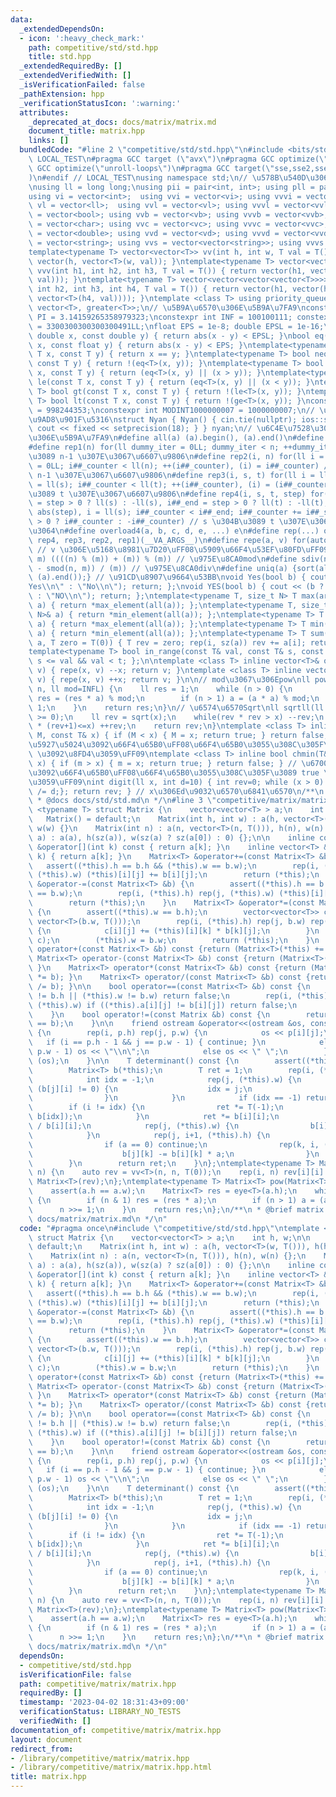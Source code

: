 ```yaml
---
data:
  _extendedDependsOn:
  - icon: ':heavy_check_mark:'
    path: competitive/std/std.hpp
    title: std.hpp
  _extendedRequiredBy: []
  _extendedVerifiedWith: []
  _isVerificationFailed: false
  _pathExtension: hpp
  _verificationStatusIcon: ':warning:'
  attributes:
    _deprecated_at_docs: docs/matrix/matrix.md
    document_title: matrix.hpp
    links: []
  bundledCode: "#line 2 \"competitive/std/std.hpp\"\n#include <bits/stdc++.h>\n#ifndef\
    \ LOCAL_TEST\n#pragma GCC target (\"avx\")\n#pragma GCC optimize(\"O3\")\n#pragma\
    \ GCC optimize(\"unroll-loops\")\n#pragma GCC target(\"sse,sse2,sse3,ssse3,sse4,popcnt,abm,mmx,avx,tune=native\"\
    )\n#endif // LOCAL_TEST\nusing namespace std;\n// \u578B\u540D\u306E\u77ED\u7E2E\
    \nusing ll = long long;\nusing pii = pair<int, int>; using pll = pair<ll, ll>;\n\
    using vi = vector<int>;  using vvi = vector<vi>; using vvvi = vector<vvi>;\nusing\
    \ vl = vector<ll>;  using vvl = vector<vl>; using vvvl = vector<vvl>;\nusing vb\
    \ = vector<bool>; using vvb = vector<vb>; using vvvb = vector<vvb>;\nusing vc\
    \ = vector<char>; using vvc = vector<vc>; using vvvc = vector<vvc>;\nusing vd\
    \ = vector<double>; using vvd = vector<vd>; using vvvd = vector<vvd>;\nusing vs\
    \ = vector<string>; using vvs = vector<vector<string>>; using vvvs = vector<vector<vector<string>>>;\n\
    template<typename T> vector<vector<T>> vv(int h, int w, T val = T()) { return\
    \ vector(h, vector<T>(w, val)); }\ntemplate<typename T> vector<vector<vector<T>>>\
    \ vvv(int h1, int h2, int h3, T val = T()) { return vector(h1, vector(h2, vector<T>(h3,\
    \ val))); }\ntemplate<typename T> vector<vector<vector<vector<T>>>> vvvv(int h1,\
    \ int h2, int h3, int h4, T val = T()) { return vector(h1, vector(h2, vector(h3,\
    \ vector<T>(h4, val)))); }\ntemplate <class T> using priority_queue_min = priority_queue<T,\
    \ vector<T>, greater<T>>;\n// \u5B9A\u6570\u306E\u5B9A\u7FA9\nconstexpr double\
    \ PI = 3.14159265358979323;\nconstexpr int INF = 100100111; constexpr ll INFL\
    \ = 3300300300300300491LL;\nfloat EPS = 1e-8; double EPSL = 1e-16;\nbool eq(const\
    \ double x, const double y) { return abs(x - y) < EPSL; }\nbool eq(const float\
    \ x, const float y) { return abs(x - y) < EPS; }\ntemplate<typename T> bool eq(const\
    \ T x, const T y) { return x == y; }\ntemplate<typename T> bool neq(const T x,\
    \ const T y) { return !(eq<T>(x, y)); }\ntemplate<typename T> bool ge(const T\
    \ x, const T y) { return (eq<T>(x, y) || (x > y)); }\ntemplate<typename T> bool\
    \ le(const T x, const T y) { return (eq<T>(x, y) || (x < y)); }\ntemplate<typename\
    \ T> bool gt(const T x, const T y) { return !(le<T>(x, y)); }\ntemplate<typename\
    \ T> bool lt(const T x, const T y) { return !(ge<T>(x, y)); }\nconstexpr int MODINT998244353\
    \ = 998244353;\nconstexpr int MODINT1000000007 = 1000000007;\n// \u5165\u51FA\u529B\
    \u9AD8\u901F\u5316\nstruct Nyan { Nyan() { cin.tie(nullptr); ios::sync_with_stdio(false);\
    \ cout << fixed << setprecision(18); } } nyan;\n// \u6C4E\u7528\u30DE\u30AF\u30ED\
    \u306E\u5B9A\u7FA9\n#define all(a) (a).begin(), (a).end()\n#define sz(x) ((ll)(x).size())\n\
    #define rep1(n) for(ll dummy_iter = 0LL; dummy_iter < n; ++dummy_iter) // 0 \u304B\
    \u3089 n-1 \u307E\u3067\u6607\u9806\n#define rep2(i, n) for(ll i = 0LL, i##_counter\
    \ = 0LL; i##_counter < ll(n); ++(i##_counter), (i) = i##_counter) // 0 \u304B\u3089\
    \ n-1 \u307E\u3067\u6607\u9806\n#define rep3(i, s, t) for(ll i = ll(s), i##_counter\
    \ = ll(s); i##_counter < ll(t); ++(i##_counter), (i) = (i##_counter)) // s \u304B\
    \u3089 t \u307E\u3067\u6607\u9806\n#define rep4(i, s, t, step) for(ll i##_counter\
    \ = step > 0 ? ll(s) : -ll(s), i##_end = step > 0 ? ll(t) : -ll(t), i##_step =\
    \ abs(step), i = ll(s); i##_counter < i##_end; i##_counter += i##_step, i = step\
    \ > 0 ? i##_counter : -i##_counter) // s \u304B\u3089 t \u307E\u3067 step\u305A\
    \u3064\n#define overload4(a, b, c, d, e, ...) e\n#define rep(...) overload4(__VA_ARGS__,\
    \ rep4, rep3, rep2, rep1)(__VA_ARGS__)\n#define repe(a, v) for(auto& a : (v))\
    \ // v \u306E\u5168\u8981\u7D20\uFF08\u5909\u66F4\u53EF\u80FD\uFF09\n#define smod(n,\
    \ m) ((((n) % (m)) + (m)) % (m)) // \u975E\u8CA0mod\n#define sdiv(n, m) (((n)\
    \ - smod(n, m)) / (m)) // \u975E\u8CA0div\n#define uniq(a) {sort(all(a)); (a).erase(unique(all(a)),\
    \ (a).end());} // \u91CD\u8907\u9664\u53BB\nvoid Yes(bool b) { cout << (b ? \"\
    Yes\\n\" : \"No\\n\"); return; };\nvoid YES(bool b) { cout << (b ? \"YES\\n\"\
    \ : \"NO\\n\"); return; };\ntemplate<typename T, size_t N> T max(array<T, N>&\
    \ a) { return *max_element(all(a)); };\ntemplate<typename T, size_t N> T min(array<T,\
    \ N>& a) { return *min_element(all(a)); };\ntemplate<typename T> T max(vector<T>&\
    \ a) { return *max_element(all(a)); };\ntemplate<typename T> T min(vector<T>&\
    \ a) { return *min_element(all(a)); };\ntemplate<typename T> T sum(vector<T>&\
    \ a, T zero = T(0)) { T rev = zero; rep(i, sz(a)) rev += a[i]; return rev; };\n\
    template<typename T> bool in_range(const T& val, const T& s, const T& t) { return\
    \ s <= val && val < t; };\n\ntemplate <class T> inline vector<T>& operator--(vector<T>&\
    \ v) { repe(x, v) --x; return v; }\ntemplate <class T> inline vector<T>& operator++(vector<T>&\
    \ v) { repe(x, v) ++x; return v; }\n\n// mod\u3067\u306Epow\nll powm(ll a, ll\
    \ n, ll mod=INFL) {\n    ll res = 1;\n    while (n > 0) {\n        if (n & 1)\
    \ res = (res * a) % mod;\n        if (n > 1) a = (a * a) % mod;\n        n >>=\
    \ 1;\n    }\n    return res;\n}\n// \u6574\u6570Sqrt\nll sqrtll(ll x) {\n    assert(x\
    \ >= 0);\n    ll rev = sqrt(x);\n    while(rev * rev > x) --rev;\n    while((rev+1)\
    \ * (rev+1)<=x) ++rev;\n    return rev;\n}\ntemplate <class T> inline bool chmax(T&\
    \ M, const T& x) { if (M < x) { M = x; return true; } return false; } // \u6700\
    \u5927\u5024\u3092\u66F4\u65B0\uFF08\u66F4\u65B0\u3055\u308C\u305F\u3089 true\
    \ \u3092\u8FD4\u3059\uFF09\ntemplate <class T> inline bool chmin(T& m, const T&\
    \ x) { if (m > x) { m = x; return true; } return false; } // \u6700\u5C0F\u5024\
    \u3092\u66F4\u65B0\uFF08\u66F4\u65B0\u3055\u308C\u305F\u3089 true \u3092\u8FD4\
    \u3059\uFF09\nint digit(ll x, int d=10) { int rev=0; while (x > 0) { rev++; x\
    \ /= d;}; return rev; } // x\u306Ed\u9032\u6570\u6841\u6570\n/**\n * @brief std.hpp\n\
    \ * @docs docs/std/std.md\n */\n#line 3 \"competitive/matrix/matrix.hpp\"\ntemplate\
    \ <typename T> struct Matrix {\n    vector<vector<T> > a;\n    int h, w;\n\n \
    \   Matrix() = default;\n    Matrix(int h, int w) : a(h, vector<T>(w, T())), h(h),\
    \ w(w) {}\n    Matrix(int n) : a(n, vector<T>(n, T())), h(n), w(n) {};\n    Matrix(vector<vector<T>>\
    \ a) : a(a), h(sz(a)), w(sz(a) ? sz(a[0]) : 0) {};\n\n    inline const vector<T>\
    \ &operator[](int k) const { return a[k]; }\n    inline vector<T> &operator[](int\
    \ k) { return a[k]; }\n    Matrix<T> &operator+=(const Matrix<T> &b) {\n     \
    \   assert((*this).h == b.h && (*this).w == b.w);\n        rep(i, (*this).h) rep(j,\
    \ (*this).w) (*this)[i][j] += b[i][j];\n        return (*this);\n    }\n    Matrix<T>\
    \ &operator-=(const Matrix<T> &b) {\n        assert((*this).h == b.h && (*this).w\
    \ == b.w);\n        rep(i, (*this).h) rep(j, (*this).w) (*this)[i][j] -= b[i][j];\n\
    \        return (*this);\n    }\n    Matrix<T> &operator*=(const Matrix<T> &b)\
    \ {\n        assert((*this).w == b.h);\n        vector<vector<T>> c((*this).h,\
    \ vector<T>(b.w, T()));\n        rep(i, (*this).h) rep(j, b.w) rep(k, (*this).w)\
    \ {\n            c[i][j] += (*this)[i][k] * b[k][j];\n        }\n        swap((*this).a,\
    \ c);\n        (*this).w = b.w;\n        return (*this);\n    }\n    Matrix<T>\
    \ operator+(const Matrix<T> &b) const {return (Matrix<T>(*this) += b); }\n   \
    \ Matrix<T> operator-(const Matrix<T> &b) const {return (Matrix<T>(*this) -= b);\
    \ }\n    Matrix<T> operator*(const Matrix<T> &b) const {return (Matrix<T>(*this)\
    \ *= b); }\n    Matrix<T> operator/(const Matrix<T> &b) const {return (Matrix<T>(*this)\
    \ /= b); }\n\n    bool operator==(const Matrix<T> &b) const {\n        if ((*this).h\
    \ != b.h || (*this).w != b.w) return false;\n        rep(i, (*this).h) rep(j,\
    \ (*this).w) if ((*this).a[i][j] != b[i][j]) return false;\n        return true;\n\
    \    }\n    bool operator!=(const Matrix &b) const {\n        return !((*this)\
    \ == b);\n    }\n\n    friend ostream &operator<<(ostream &os, const Matrix &p)\
    \ {\n        rep(i, p.h) rep(j, p.w) {\n            os << p[i][j];\n         \
    \   if (i == p.h - 1 && j == p.w - 1) { continue; }\n            else if (j ==\
    \ p.w - 1) os << \"\\n\";\n            else os << \" \";\n        }\n        return\
    \ (os);\n    }\n\n    T determinant() const {\n        assert((*this).h == (*this).w);\n\
    \        Matrix<T> b(*this);\n        T ret = 1;\n        rep(i, (*this).h) {\n\
    \            int idx = -1;\n            rep(j, (*this).w) {\n                if\
    \ (b[j][i] != 0) {\n                    idx = j;\n                    break;\n\
    \                }\n            }\n            if (idx == -1) return 0;\n    \
    \        if (i != idx) {\n                ret *= T(-1);\n                swap(b[i],\
    \ b[idx]);\n            }\n            ret *= b[i][i];\n            T inv = T(1)\
    \ / b[i][i];\n            rep(j, (*this).w) {\n                b[i][j] *= inv;\n\
    \            }\n            rep(j, i+1, (*this).h) {\n                T a = b[j][i];\n\
    \                if (a == 0) continue;\n                rep(k, i, (*this).w) {\n\
    \                    b[j][k] -= b[i][k] * a;\n                }\n            }\n\
    \        }\n        return ret;\n    }\n};\ntemplate<typename T> Matrix<T> eye(int\
    \ n) {\n    auto rev = vv<T>(n, n, T(0));\n    rep(i, n) rev[i][i] = 1;\n    return\
    \ Matrix<T>(rev);\n};\ntemplate<typename T> Matrix<T> pow(Matrix<T> a, ll n) {\n\
    \    assert(a.h == a.w);\n    Matrix<T> res = eye<T>(a.h);\n    while (n > 0)\
    \ {\n        if (n & 1) res = (res * a);\n        if (n > 1) a = (a * a);\n  \
    \      n >>= 1;\n    }\n    return res;\n};\n/**\n * @brief matrix.hpp\n * @docs\
    \ docs/matrix/matrix.md\n */\n"
  code: "#pragma once\n#include \"competitive/std/std.hpp\"\ntemplate <typename T>\
    \ struct Matrix {\n    vector<vector<T> > a;\n    int h, w;\n\n    Matrix() =\
    \ default;\n    Matrix(int h, int w) : a(h, vector<T>(w, T())), h(h), w(w) {}\n\
    \    Matrix(int n) : a(n, vector<T>(n, T())), h(n), w(n) {};\n    Matrix(vector<vector<T>>\
    \ a) : a(a), h(sz(a)), w(sz(a) ? sz(a[0]) : 0) {};\n\n    inline const vector<T>\
    \ &operator[](int k) const { return a[k]; }\n    inline vector<T> &operator[](int\
    \ k) { return a[k]; }\n    Matrix<T> &operator+=(const Matrix<T> &b) {\n     \
    \   assert((*this).h == b.h && (*this).w == b.w);\n        rep(i, (*this).h) rep(j,\
    \ (*this).w) (*this)[i][j] += b[i][j];\n        return (*this);\n    }\n    Matrix<T>\
    \ &operator-=(const Matrix<T> &b) {\n        assert((*this).h == b.h && (*this).w\
    \ == b.w);\n        rep(i, (*this).h) rep(j, (*this).w) (*this)[i][j] -= b[i][j];\n\
    \        return (*this);\n    }\n    Matrix<T> &operator*=(const Matrix<T> &b)\
    \ {\n        assert((*this).w == b.h);\n        vector<vector<T>> c((*this).h,\
    \ vector<T>(b.w, T()));\n        rep(i, (*this).h) rep(j, b.w) rep(k, (*this).w)\
    \ {\n            c[i][j] += (*this)[i][k] * b[k][j];\n        }\n        swap((*this).a,\
    \ c);\n        (*this).w = b.w;\n        return (*this);\n    }\n    Matrix<T>\
    \ operator+(const Matrix<T> &b) const {return (Matrix<T>(*this) += b); }\n   \
    \ Matrix<T> operator-(const Matrix<T> &b) const {return (Matrix<T>(*this) -= b);\
    \ }\n    Matrix<T> operator*(const Matrix<T> &b) const {return (Matrix<T>(*this)\
    \ *= b); }\n    Matrix<T> operator/(const Matrix<T> &b) const {return (Matrix<T>(*this)\
    \ /= b); }\n\n    bool operator==(const Matrix<T> &b) const {\n        if ((*this).h\
    \ != b.h || (*this).w != b.w) return false;\n        rep(i, (*this).h) rep(j,\
    \ (*this).w) if ((*this).a[i][j] != b[i][j]) return false;\n        return true;\n\
    \    }\n    bool operator!=(const Matrix &b) const {\n        return !((*this)\
    \ == b);\n    }\n\n    friend ostream &operator<<(ostream &os, const Matrix &p)\
    \ {\n        rep(i, p.h) rep(j, p.w) {\n            os << p[i][j];\n         \
    \   if (i == p.h - 1 && j == p.w - 1) { continue; }\n            else if (j ==\
    \ p.w - 1) os << \"\\n\";\n            else os << \" \";\n        }\n        return\
    \ (os);\n    }\n\n    T determinant() const {\n        assert((*this).h == (*this).w);\n\
    \        Matrix<T> b(*this);\n        T ret = 1;\n        rep(i, (*this).h) {\n\
    \            int idx = -1;\n            rep(j, (*this).w) {\n                if\
    \ (b[j][i] != 0) {\n                    idx = j;\n                    break;\n\
    \                }\n            }\n            if (idx == -1) return 0;\n    \
    \        if (i != idx) {\n                ret *= T(-1);\n                swap(b[i],\
    \ b[idx]);\n            }\n            ret *= b[i][i];\n            T inv = T(1)\
    \ / b[i][i];\n            rep(j, (*this).w) {\n                b[i][j] *= inv;\n\
    \            }\n            rep(j, i+1, (*this).h) {\n                T a = b[j][i];\n\
    \                if (a == 0) continue;\n                rep(k, i, (*this).w) {\n\
    \                    b[j][k] -= b[i][k] * a;\n                }\n            }\n\
    \        }\n        return ret;\n    }\n};\ntemplate<typename T> Matrix<T> eye(int\
    \ n) {\n    auto rev = vv<T>(n, n, T(0));\n    rep(i, n) rev[i][i] = 1;\n    return\
    \ Matrix<T>(rev);\n};\ntemplate<typename T> Matrix<T> pow(Matrix<T> a, ll n) {\n\
    \    assert(a.h == a.w);\n    Matrix<T> res = eye<T>(a.h);\n    while (n > 0)\
    \ {\n        if (n & 1) res = (res * a);\n        if (n > 1) a = (a * a);\n  \
    \      n >>= 1;\n    }\n    return res;\n};\n/**\n * @brief matrix.hpp\n * @docs\
    \ docs/matrix/matrix.md\n */\n"
  dependsOn:
  - competitive/std/std.hpp
  isVerificationFile: false
  path: competitive/matrix/matrix.hpp
  requiredBy: []
  timestamp: '2023-04-02 18:31:43+09:00'
  verificationStatus: LIBRARY_NO_TESTS
  verifiedWith: []
documentation_of: competitive/matrix/matrix.hpp
layout: document
redirect_from:
- /library/competitive/matrix/matrix.hpp
- /library/competitive/matrix/matrix.hpp.html
title: matrix.hpp
---
```

